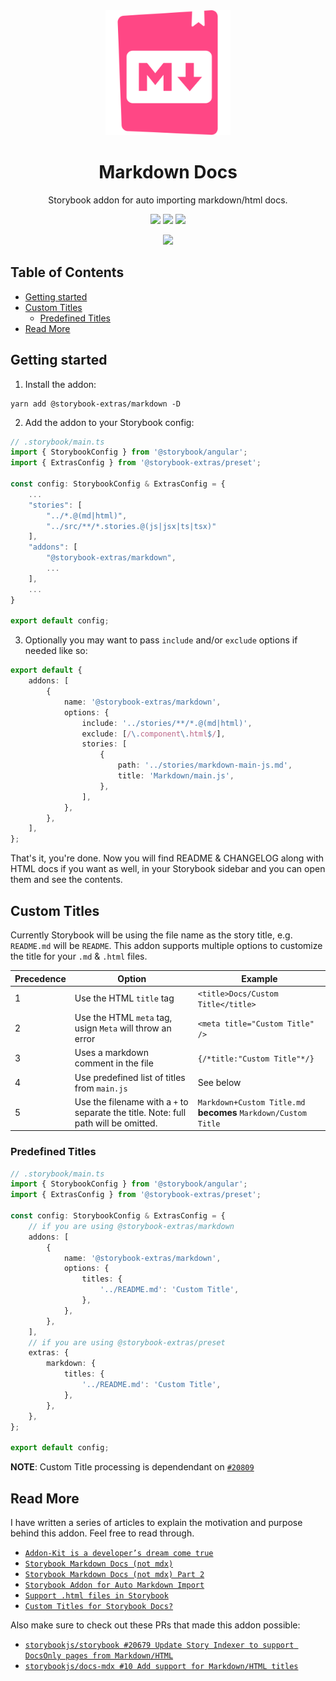 <div align="center">

<img src="https://raw.githubusercontent.com/sheriffMoose/storybook-extras/master/logos/markdown.svg" alt="logo" width="200" />

<h1>Markdown Docs</h1>
<p>Storybook addon for auto importing markdown/html docs.</p>

![][img.node]
[![][img.npm]][link.npm]
[![][img.storybook]][link.npm]

[![][img.banner]][link.npm]

</div>

<h2>Table of Contents</h2>

- [Getting started](#getting-started)
- [Custom Titles](#custom-titles)
  - [Predefined Titles](#predefined-titles)
- [Read More](#read-more)

## Getting started

1. Install the addon:

```shell
yarn add @storybook-extras/markdown -D
```

2. Add the addon to your Storybook config:

```ts
// .storybook/main.ts
import { StorybookConfig } from '@storybook/angular';
import { ExtrasConfig } from '@storybook-extras/preset';

const config: StorybookConfig & ExtrasConfig = {
    ...
    "stories": [
        "../*.@(md|html)",
        "../src/**/*.stories.@(js|jsx|ts|tsx)"
    ],
    "addons": [
        "@storybook-extras/markdown",
        ...
    ],
    ...
}

export default config;
```

3. Optionally you may want to pass `include` and/or `exclude` options if needed like so:

```ts
export default {
    addons: [
        {
            name: '@storybook-extras/markdown',
            options: {
                include: '../stories/**/*.@(md|html)',
                exclude: [/\.component\.html$/],
                stories: [
                    {
                        path: '../stories/markdown-main-js.md',
                        title: 'Markdown/main.js',
                    },
                ],
            },
        },
    ],
};
```

That's it, you're done. Now you will find README & CHANGELOG along with HTML docs if you want as well, in your Storybook sidebar and you can open them and see the contents.

## Custom Titles

Currently Storybook will be using the file name as the story title, e.g. `README.md` will be `README`. This addon supports multiple options to customize the title for your `.md` & `.html` files.

| Precedence | Option                                                                              | Example                                                        |
| ---------- | ----------------------------------------------------------------------------------- | -------------------------------------------------------------- |
| 1          | Use the HTML `title` tag                                                            | `<title>Docs/Custom Title</title>`                             |
| 2          | Use the HTML `meta` tag, usign `Meta` will throw an error                           | `<meta title="Custom Title" />`                                |
| 3          | Uses a markdown comment in the file                                                 | `{/*title:"Custom Title"*/}`                                   |
| 4          | Use predefined list of titles from `main.js`                                        | See below                                                      |
| 5          | Use the filename with a `+` to separate the title. Note: full path will be omitted. | `Markdown+Custom Title.md` **becomes** `Markdown/Custom Title` |

### Predefined Titles

```ts
// .storybook/main.ts
import { StorybookConfig } from '@storybook/angular';
import { ExtrasConfig } from '@storybook-extras/preset';

const config: StorybookConfig & ExtrasConfig = {
    // if you are using @storybook-extras/markdown
    addons: [
        {
            name: '@storybook-extras/markdown',
            options: {
                titles: {
                    '../README.md': 'Custom Title',
                },
            },
        },
    ],
    // if you are using @storybook-extras/preset
    extras: {
        markdown: {
            titles: {
                '../README.md': 'Custom Title',
            },
        },
    },
};

export default config;
```

**NOTE**:
Custom Title processing is dependendant on [`#20809`](https://github.com/storybookjs/storybook/pull/20809)

## Read More

I have written a series of articles to explain the motivation and purpose behind this addon. Feel free to read through.

-   [`Addon-Kit is a developer’s dream come true`](https://sheriffmoose.medium.com/storybook-addon-kit-is-a-developers-dream-come-true-65ab254970d5)
-   [`Storybook Markdown Docs (not mdx)`](https://sheriffmoose.medium.com/storybook-markdown-docs-not-mdx-cfa25632ebfc)
-   [`Storybook Markdown Docs (not mdx) Part 2`](https://sheriffmoose.medium.com/storybook-markdown-docs-not-mdx-part-2-757463fcad84)
-   [`Storybook Addon for Auto Markdown Import`](https://sheriffmoose.medium.com/storybook-addon-for-auto-markdown-import-74f58b6d9c5c)
-   [`Support .html files in Storybook`](https://sheriffmoose.medium.com/support-html-files-in-storybook-9e4da45a829a)
-   [`Custom Titles for Storybook Docs?`](https://sheriffmoose.medium.com/custom-titles-for-storybook-docs-644927607692)

Also make sure to check out these PRs that made this addon possible:

-   [`storybookjs/storybook #20679 Update Story Indexer to support DocsOnly pages from Markdown/HTML`](https://github.com/storybookjs/storybook/pull/20679)
-   [`storybookjs/docs-mdx #10 Add support for Markdown/HTML titles`](https://github.com/storybookjs/docs-mdx/pull/10)

[img.node]: https://img.shields.io/node/v/@storybook-extras/console?logo=node.js&logoColor=white&labelColor=339933&color=grey&label=
[img.npm]: https://img.shields.io/npm/v/@storybook-extras/markdown?logo=npm&logoColor=white&labelColor=CB3837&color=grey&label=
[img.storybook]: https://img.shields.io/npm/dependency-version/@storybook-extras/markdown/dev/storybook?logo=storybook&logoColor=white&labelColor=FF4785&color=grey&label=
[img.banner]: https://nodei.co/npm/@storybook-extras/markdown.png
[link.npm]: https://npmjs.org/package/@storybook-extras/markdown
